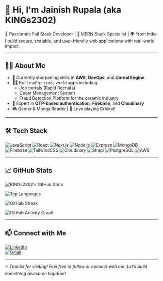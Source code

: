 # 👋 Hi, I'm Jainish Rupala (aka KINGs2302)

🚀 Passionate Full Stack Developer | 🧠 MERN Stack Specialist | 🌍 From India  
I build secure, scalable, and user-friendly web applications with real-world impact.

---

## 👨‍💻 About Me

- 🌱 Currently sharpening skills in **AWS**, **DevOps**, and **Unreal Engine**
- 🧑‍💼 Built multiple real-world apps including:
  - Job portals (Rapid Recruits)
  - Quest Management System
  - Fraud Detection Platform for the ceramic industry
- 🔐 Expert in **OTP-based authentication**, **Firebase**, and **Cloudinary**
- 🎮 Gamer & Manga Reader | 🏏 Love playing Cricket!

---

## 🛠️ Tech Stack

![JavaScript](https://img.shields.io/badge/-JavaScript-F7DF1E?style=for-the-badge&logo=javascript&logoColor=black)
![React](https://img.shields.io/badge/-React-61DAFB?style=for-the-badge&logo=react)
![Next.js](https://img.shields.io/badge/-Next.js-000000?style=for-the-badge&logo=next.js)
![Node.js](https://img.shields.io/badge/-Node.js-339933?style=for-the-badge&logo=node.js)
![Express](https://img.shields.io/badge/-Express.js-000000?style=for-the-badge&logo=express)
![MongoDB](https://img.shields.io/badge/-MongoDB-47A248?style=for-the-badge&logo=mongodb)
![Firebase](https://img.shields.io/badge/-Firebase-FFCA28?style=for-the-badge&logo=firebase)
![TailwindCSS](https://img.shields.io/badge/-TailwindCSS-38B2AC?style=for-the-badge&logo=tailwind-css)
![Cloudinary](https://img.shields.io/badge/-Cloudinary-3448C5?style=for-the-badge&logo=cloudinary)
![Strapi](https://img.shields.io/badge/-Strapi-2F2E8B?style=for-the-badge&logo=strapi)
![PostgreSQL](https://img.shields.io/badge/-PostgreSQL-336791?style=for-the-badge&logo=postgresql)
![AWS](https://img.shields.io/badge/-AWS-232F3E?style=for-the-badge&logo=amazon-aws)

---

## 📈 GitHub Stats

![KINGs2302's GitHub Stats](https://github-readme-stats.vercel.app/api?username=KINGs2302&show_icons=true&theme=tokyonight&count_private=true&hide_border=true)

![Top Languages](https://github-readme-stats.vercel.app/api/top-langs/?username=KINGs2302&layout=compact&theme=tokyonight&hide_border=true)

![GitHub Streak](https://github-readme-streak-stats.herokuapp.com/?user=KINGs2302&theme=tokyonight&hide_border=true)

![GitHub Activity Graph](https://github-readme-activity-graph.vercel.app/graph?username=KINGs2302&theme=tokyo-night&hide_border=true)

---

## 📫 Connect with Me

[![LinkedIn](https://img.shields.io/badge/-LinkedIn-blue?style=for-the-badge&logo=linkedin)](https://linkedin.com/in/jainishrupala)  
[![Gmail](https://img.shields.io/badge/-jainishrupala.dev@gmail.com-c14438?style=for-the-badge&logo=Gmail&logoColor=white)](mailto:jainishrupala.dev@gmail.com)

---

⭐️ *Thanks for visiting! Feel free to follow or connect with me. Let’s build something awesome together!*
<!--
**KINGs2302/KINGs2302** is a ✨ _special_ ✨ repository because its `README.md` (this file) appears on your GitHub profile.

Here are some ideas to get you started:

- 🔭 I’m currently working on ...
- 🌱 I’m currently learning ...
- 👯 I’m looking to collaborate on ...
- 🤔 I’m looking for help with ...
- 💬 Ask me about ...
- 📫 How to reach me: ...
- 😄 Pronouns: ...
- ⚡ Fun fact: ...
-->
